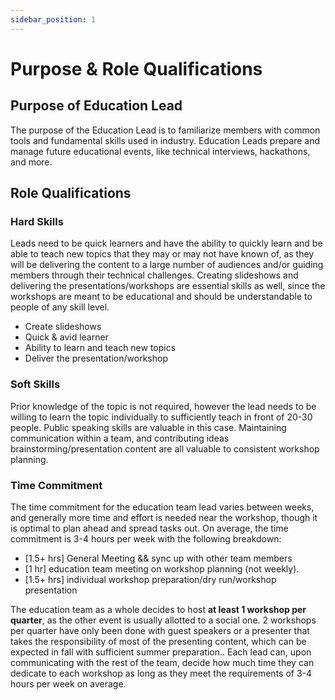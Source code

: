 ```yaml
---
sidebar_position: 1
---
```


# Purpose & Role Qualifications

## Purpose of Education Lead

The purpose of the Education Lead is to familiarize members with common tools and fundamental skills used in industry. Education Leads prepare and manage future educational events, like technical interviews, hackathons, and more.

## Role Qualifications

### Hard Skills
Leads need to be quick learners and have the ability to quickly learn and be able to teach new topics that they may or may not have known of, as they will be delivering the content to a large number of audiences and/or guiding members through their technical challenges. Creating slideshows and delivering the presentations/workshops are essential skills as well, since the workshops are meant to be educational and should be understandable to people of any skill level.

- Create slideshows
- Quick & avid learner
- Ability to learn and teach new topics
- Deliver the presentation/workshop

### Soft Skills

Prior knowledge of the topic is not required, however the lead needs to be willing to learn the topic individually to sufficiently teach in front of 20-30 people. Public speaking skills are valuable in this case. Maintaining communication within a team, and contributing ideas brainstorming/presentation content are all valuable to consistent workshop planning.

### Time Commitment

The time commitment for the education team lead varies between weeks, and generally more time and effort is needed near the workshop, though it is optimal to plan ahead and spread tasks out. On average, the time commitment is 3-4 hours per week with the following breakdown:

- [1.5+ hrs] General Meeting && sync up with other team members
- [1 hr] education team meeting on workshop planning (not weekly).
- [1.5+ hrs] individual workshop preparation/dry run/workshop presentation

The education team as a whole decides to host **at least 1 workshop per quarter**, as the other event is usually allotted to a social one. 2 workshops per quarter have only been done with guest speakers or a presenter that takes the responsibility of most of the presenting content, which can be expected in fall with sufficient summer preparation.. Each lead can, upon communicating with the rest of the team, decide how much time they can dedicate to each workshop as long as they meet the requirements of 3-4 hours per week on average.